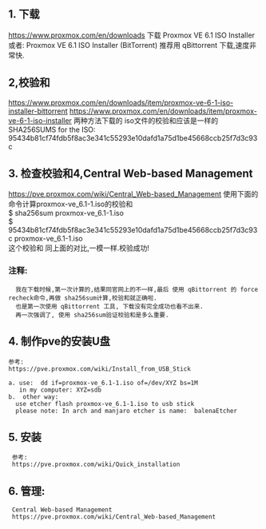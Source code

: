 
## 1. 下载
  https://www.proxmox.com/en/downloads
  下载 Proxmox VE 6.1 ISO Installer
  或者: Proxmox VE 6.1 ISO Installer (BitTorrent)
  推荐用 qBittorrent 下载,速度非常快.
  
## 2,校验和  
  https://www.proxmox.com/en/downloads/item/proxmox-ve-6-1-iso-installer-bittorrent
  https://www.proxmox.com/en/downloads/item/proxmox-ve-6-1-iso-installer
  两种方法下载的 iso文件的校验和应该是一样的
  SHA256SUMS for the ISO:
   95434b81cf74fdb5f8ac3e341c55293e10dafd1a75d1be45668ccb25f7d3c93c
     
## 3. 检查校验和4,Central Web-based Management
  https://pve.proxmox.com/wiki/Central_Web-based_Management
  使用下面的命令计算proxmox-ve_6.1-1.iso的校验和  
  $ sha256sum proxmox-ve_6.1-1.iso   
  $ 95434b81cf74fdb5f8ac3e341c55293e10dafd1a75d1be45668ccb25f7d3c93c  proxmox-ve_6.1-1.iso  
  这个校验和 同上面的对比,一模一样.校验成功!  
  ### 注释: 
      我在下载时候,第一次计算的,结果同官网上的不一样,最后 使用 qBittorrent 的 force recheck命令,再做 sha256sum计算,校验和就正确啦.  
      也是第一次使用 qBittorrent 工具, 下载没有完全成功也看不出来.  
      再一次强调了, 使用 sha256sum验证校验和是多么重要.  
      
## 4. 制作pve的安装U盘
    参考:
    https://pve.proxmox.com/wiki/Install_from_USB_Stick
    
    a. use:  dd if=proxmox-ve_6.1-1.iso of=/dev/XYZ bs=1M
       in my computer: XYZ=sdb
    b.  other way:
      use etcher flash proxmox-ve_6.1-1.iso to usb stick
      please note: In arch and manjaro etcher is name:  balenaEtcher
    
    
## 5. 安装  
     参考:
     https://pve.proxmox.com/wiki/Quick_installation
   
## 6. 管理:
     Central Web-based Management
     https://pve.proxmox.com/wiki/Central_Web-based_Management
      
  

